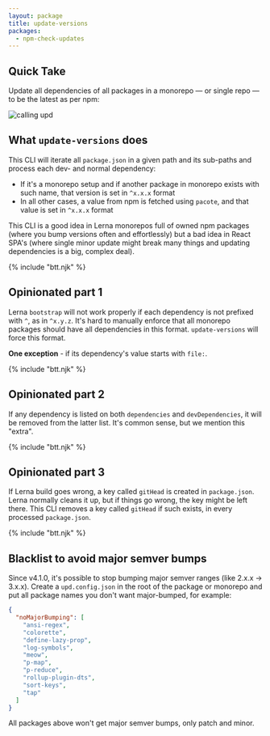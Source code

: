 ```yaml
---
layout: package
title: update-versions
packages:
  - npm-check-updates
---
```


## Quick Take

Update all dependencies of all packages in a monorepo — or single repo — to be the latest as per npm:

![calling upd](/images/package-update-versions-upd.gif)

## What `update-versions` does

This CLI will iterate all `package.json` in a given path and its sub-paths and process each dev- and normal dependency:

- If it's a monorepo setup and if another package in monorepo exists with such name, that version is set in `^x.x.x` format
- In all other cases, a value from npm is fetched using `pacote`, and that value is set in `^x.x.x` format

This CLI is a good idea in Lerna monorepos full of owned npm packages (where you bump versions often and effortlessly) but a bad idea in React SPA's (where single minor update might break many things and updating dependencies is a big, complex deal).

{% include "btt.njk" %}

## Opinionated part 1

Lerna `bootstrap` will not work properly if each dependency is not prefixed with `^`, as in `^x.y.z`. It's hard to manually enforce that all monorepo packages should have all dependencies in this format. `update-versions` will force this format.

**One exception** - if its dependency's value starts with `file:`.

{% include "btt.njk" %}

## Opinionated part 2

If any dependency is listed on both `dependencies` and `devDependencies`, it will be removed from the latter list. It's common sense, but we mention this "extra".

{% include "btt.njk" %}

## Opinionated part 3

If Lerna build goes wrong, a key called `gitHead` is created in `package.json`. Lerna normally cleans it up, but if things go wrong, the key might be left there. This CLI removes a key called `gitHead` if such exists, in every processed `package.json`.

{% include "btt.njk" %}

## Blacklist to avoid major semver bumps

Since v4.1.0, it's possible to stop bumping major semver ranges (like 2.x.x -> 3.x.x). Create a `upd.config.json` in the root of the package or monorepo and put all package names you don't want major-bumped, for example:

```json
{
  "noMajorBumping": [
    "ansi-regex",
    "colorette",
    "define-lazy-prop",
    "log-symbols",
    "meow",
    "p-map",
    "p-reduce",
    "rollup-plugin-dts",
    "sort-keys",
    "tap"
  ]
}
```

All packages above won't get major semver bumps, only patch and minor.
